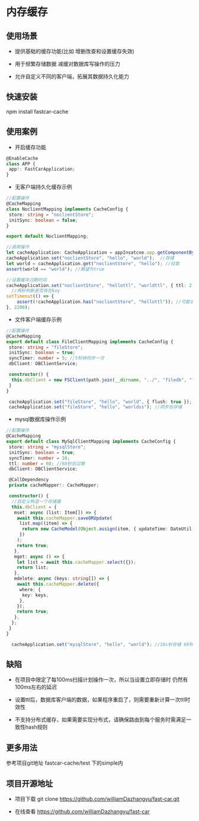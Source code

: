 # 内存缓存

## 使用场景

* 提供基础的缓存功能(比如 增删改查和设置缓存失效)

* 用于频繁存储数据 减缓对数据库写操作的压力

* 允许自定义不同的客户端，拓展其数据持久化能力

## 快速安装

npm install fastcar-cache

## 使用案例

* 开启缓存功能

```ts
@EnableCache
class APP {
 app!: FastCarApplication;
}
```

* 无客户端持久化缓存示例

```ts
//配置操作
@CacheMapping
class NoclientMapping implements CacheConfig {
 store: string = "noclientStore";
 initSync: boolean = false;
}

export default NoclientMapping;
```

```ts
//调用操作
let cacheApplication: CacheApplication = appInsatcne.app.getComponentByTarget(CacheApplication);
cacheApplication.set("noclientStore", "hello", "world");  //存储
let world = cacheApplication.get("noclientStore", "hello"); //拉取
assert(world == "world"); //期望为true

//设置缓存过期时间
cacheApplication.set("noclientStore", "hellottl", "worldttl", { ttl: 2 }); //2秒后消失
  //两秒判断是否存在key
setTimeout(() => {
    assert(!cacheApplication.has("noclientStore", "hellottl")); //可能会有100ms左右延迟
}, 2200);
```

* 文件客户端缓存示例

```ts
//配置操作
@CacheMapping
export default class FileClientMapping implements CacheConfig {
 store: string = "fileStore";
 initSync: boolean = true;
 syncTimer: number = 5; //5秒钟同步一次
 dbClient: DBClientService;

 constructor() {
  this.dbClient = new FSClient(path.join(__dirname, "../", "filedb", "filedb.json"));
 }
}
```

```ts
 cacheApplication.set("fileStore", "hello", "world", { flush: true }); //立即存储
 cacheApplication.set("fileStore", "hello", "worldss"); //同步后存储
```

* mysql数据库操作示例

```ts
//配置操作
@CacheMapping
export default class MySqlClientMapping implements CacheConfig {
 store: string = "mysqlStore";
 initSync: boolean = true;
 syncTimer: number = 10;
 ttl: number = 60; //60秒后过期
 dbClient: DBClientService;

 @CallDependency
 private cacheMapper!: CacheMapper;

 constructor() {
  //自定义构造一个存储器
  this.dbClient = {
   mset: async (list: Item[]) => {
    await this.cacheMapper.saveORUpdate(
     list.map((item) => {
      return new CacheModel(Object.assign(item, { updateTime: DateUtil.toDateTime() }));
     })
    );
    return true;
   },
   mget: async () => {
    let list = await this.cacheMapper.select({});
    return list;
   },
   mdelete: async (keys: string[]) => {
    await this.cacheMapper.delete({
     where: {
      key: keys,
     },
    });
    return true;
   },
  };
 }
}
```

```ts
  cacheApplication.set("mysqlStore", "hello", "world"); //10s秒存储 60秒后进行删除
```

## 缺陷

* 在项目中限定了每100ms扫描计划操作一次，所以当设置立即存储时 仍然有100ms左右的延迟

* 设置ttl后，数据库客户端的数据，如果程序重启了，则需要重新计算一次ttl时效性

* 不支持分布式缓存，如果需要实现分布式，请确保路由到每个服务时需满足一致性hash规则

## 更多用法

参考项目git地址 fastcar-cache/test 下的simple内

## 项目开源地址

* 项目下载 git clone <https://github.com/williamDazhangyu/fast-car.git>

* 在线查看 <https://github.com/williamDazhangyu/fast-car>
